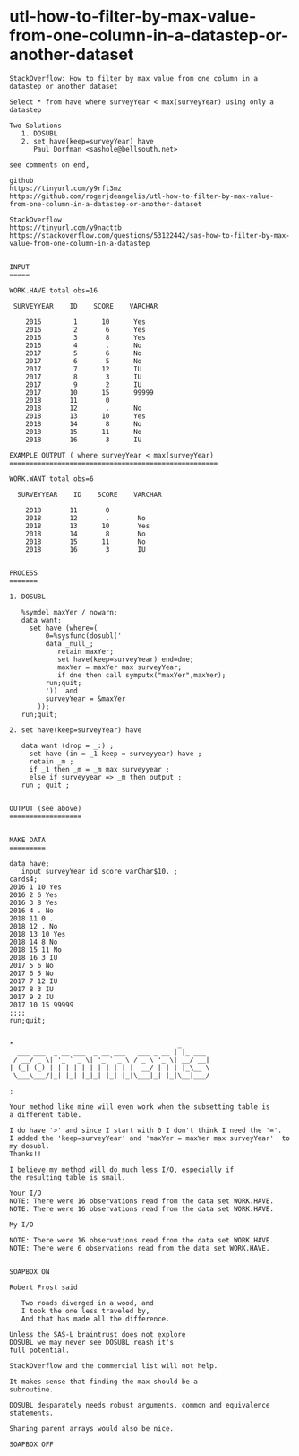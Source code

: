 # utl-how-to-filter-by-max-value-from-one-column-in-a-datastep-or-another-dataset
    StackOverflow: How to filter by max value from one column in a datastep or another dataset

    Select * from have where surveyYear < max(surveyYear) using only a datastep

    Two Solutions
       1. DOSUBL
       2. set have(keep=surveyYear) have
          Paul Dorfman <sashole@bellsouth.net>

    see comments on end,

    github
    https://tinyurl.com/y9rft3mz
    https://github.com/rogerjdeangelis/utl-how-to-filter-by-max-value-from-one-column-in-a-datastep-or-another-dataset

    StackOverflow
    https://tinyurl.com/y9nacttb
    https://stackoverflow.com/questions/53122442/sas-how-to-filter-by-max-value-from-one-column-in-a-datastep


    INPUT
    =====

    WORK.HAVE total obs=16

     SURVEYYEAR    ID    SCORE    VARCHAR

        2016        1      10      Yes
        2016        2       6      Yes
        2016        3       8      Yes
        2016        4       .      No
        2017        5       6      No
        2017        6       5      No
        2017        7      12      IU
        2017        8       3      IU
        2017        9       2      IU
        2017       10      15      99999
        2018       11       0
        2018       12       .      No
        2018       13      10      Yes
        2018       14       8      No
        2018       15      11      No
        2018       16       3      IU

    EXAMPLE OUTPUT ( where surveyYear < max(surveyYear)
    ====================================================

    WORK.WANT total obs=6

      SURVEYYEAR    ID    SCORE    VARCHAR

        2018       11       0
        2018       12       .       No
        2018       13      10       Yes
        2018       14       8       No
        2018       15      11       No
        2018       16       3       IU


    PROCESS
    =======

    1. DOSUBL

       %symdel maxYer / nowarn;
       data want;
         set have (where=(
             0=%sysfunc(dosubl('
             data _null_;
                retain maxYer;
                set have(keep=surveyYear) end=dne;
                maxYer = maxYer max surveyYear;
                if dne then call symputx("maxYer",maxYer);
             run;quit;
             '))  and
             surveyYear = &maxYer
           ));
       run;quit;

    2. set have(keep=surveyYear) have

       data want (drop = _:) ;
         set have (in = _1 keep = surveyyear) have ;
         retain _m ;
         if _1 then _m = _m max surveyyear ;
         else if surveyyear => _m then output ;
       run ; quit ;


    OUTPUT (see above)
    ==================


    MAKE DATA
    =========

    data have;
       input surveyYear id score varChar$10. ;
    cards4;
    2016 1 10 Yes
    2016 2 6 Yes
    2016 3 8 Yes
    2016 4 . No
    2018 11 0 .
    2018 12 . No
    2018 13 10 Yes
    2018 14 8 No
    2018 15 11 No
    2018 16 3 IU
    2017 5 6 No
    2017 6 5 No
    2017 7 12 IU
    2017 8 3 IU
    2017 9 2 IU
    2017 10 15 99999
    ;;;;
    run;quit;


    *                                         _
      ___ ___  _ __ ___  _ __ ___   ___ _ __ | |_ ___
     / __/ _ \| '_ ` _ \| '_ ` _ \ / _ \ '_ \| __/ __|
    | (_| (_) | | | | | | | | | | |  __/ | | | |_\__ \
     \___\___/|_| |_| |_|_| |_| |_|\___|_| |_|\__|___/

    ;

    Your method like mine will even work when the subsetting table is
    a different table.

    I do have '>' and since I start with 0 I don't think I need the '='.
    I added the 'keep=surveyYear' and 'maxYer = maxYer max surveyYear'  to my dosubl.
    Thanks!!

    I believe my method will do much less I/O, especially if
    the resulting table is small.

    Your I/O
    NOTE: There were 16 observations read from the data set WORK.HAVE.
    NOTE: There were 16 observations read from the data set WORK.HAVE.

    My I/O

    NOTE: There were 16 observations read from the data set WORK.HAVE.
    NOTE: There were 6 observations read from the data set WORK.HAVE.


    SOAPBOX ON

    Robert Frost said

       Two roads diverged in a wood, and
       I took the one less traveled by,
       And that has made all the difference.

    Unless the SAS-L braintrust does not explore
    DOSUBL we may never see DOSUBL reash it's
    full potential.

    StackOverflow and the commercial list will not help.

    It makes sense that finding the max should be a
    subroutine.

    DOSUBL desparately needs robust arguments, common and equivalence
    statements.

    Sharing parent arrays would also be nice.

    SOAPBOX OFF




